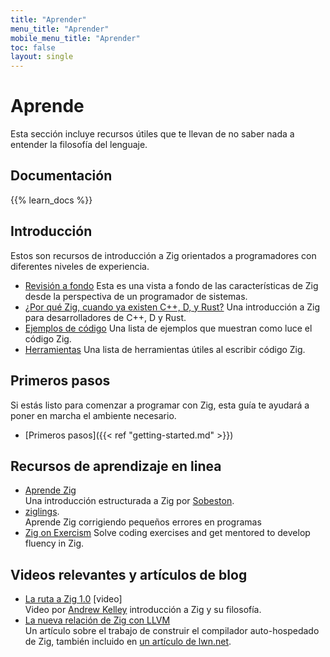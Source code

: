 ```yaml
---
title: "Aprender"
menu_title: "Aprender"
mobile_menu_title: "Aprender"
toc: false
layout: single
---
```


# Aprende
Esta sección incluye recursos útiles que te llevan de no saber nada a entender la filosofía del lenguaje.

## Documentación
{{% learn_docs %}}

## Introducción
Estos son recursos de introducción a Zig orientados a programadores con diferentes niveles de experiencia.

- [Revisión a fondo](overview/)
Esta es una vista a fondo de las características de Zig desde la perspectiva de un programador de sistemas.
- [¿Por qué Zig, cuando ya existen C++, D, y Rust?](why_zig_rust_d_cpp/)
Una introducción a Zig para desarrolladores de C++, D y Rust.
- [Ejemplos de código](samples/)
Una lista de ejemplos que muestran como luce el código Zig.
- [Herramientas](tools/)
Una lista de herramientas útiles al escribir código Zig.

## Primeros pasos
Si estás listo para comenzar a programar con Zig, esta guía te ayudará a poner en marcha el ambiente necesario.

- [Primeros pasos]({{< ref "getting-started.md" >}})  

## Recursos de aprendizaje en linea
- [Aprende Zig](https://ziglearn.org)  
Una introducción estructurada a Zig por [Sobeston](https://github.com/sobeston).
- [ziglings](https://ziglings.org).  
Aprende Zig corrigiendo pequeños errores en programas
- [Zig on Exercism](https://exercism.org/tracks/zig)
Solve coding exercises and get mentored to develop fluency in Zig.

## Videos relevantes y artículos de blog
- [La ruta a Zig 1.0](https://www.youtube.com/watch?v=Gv2I7qTux7g) [video]  
Video por [Andrew Kelley](https://andrewkelley.me) introducción a Zig y su filosofía.
- [La nueva relación de Zig con LLVM](https://kristoff.it/blog/zig-new-relationship-llvm/)  
Un artículo sobre el trabajo de construir el compilador auto-hospedado de Zig, también incluido en [un artículo de lwn.net](https://lwn.net/Articles/833400/).
